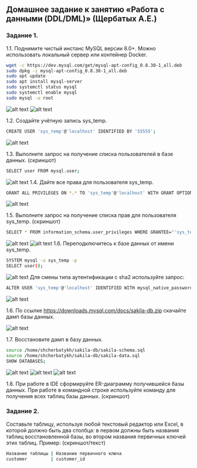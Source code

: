 
## Домашнее задание к занятию «Работа с данными (DDL/DML)» (Щербатых А.Е.)
### Задание 1.
1.1. Поднимите чистый инстанс MySQL версии 8.0+. Можно использовать локальный сервер или контейнер Docker.
```bash
wget -c https://dev.mysql.com/get/mysql-apt-config_0.8.30-1_all.deb
sudo dpkg -i mysql-apt-config_0.8.30-1_all.deb
sudo apt update
sudo apt install mysql-server
sudo systemctl status mysql
sudo systemctl enable mysql
sudo mysql -u root
```
![alt text](Pictures/Picture1.jpg)
![alt text](Pictures/Picture2.jpg)

1.2. Создайте учётную запись sys_temp.
```bash
CREATE USER 'sys_temp'@'localhost' IDENTIFIED BY '55555';
```
![alt text](Pictures/Picture3.jpg)

1.3. Выполните запрос на получение списка пользователей в базе данных. (скриншот)
```bash
SELECT user FROM mysql.user;
```
![alt text](Pictures/Picture4.jpg)
1.4. Дайте все права для пользователя sys_temp.
```bash
GRANT ALL PRIVILEGES ON *.* TO 'sys_temp'@'localhost' WITH GRANT OPTION;
```
![alt text](Pictures/Picture5.jpg)

1.5. Выполните запрос на получение списка прав для пользователя sys_temp. (скриншот)
```bash
SELECT * FROM information_schema.user_privileges WHERE GRANTEE="'sys_temp'@'localhost'";
```
![alt text](Pictures/Picture6.jpg)
![alt text](Pictures/Picture7.jpg)
1.6. Переподключитесь к базе данных от имени sys_temp.
```bash
SYSTEM mysql -u sys_temp -p
SELECT user();
```
![alt text](Pictures/Picture8.jpg)
Для смены типа аутентификации с sha2 используйте запрос:
```bash
ALTER USER 'sys_temp'@'localhost' IDENTIFIED WITH mysql_native_password BY 'password';
```
![alt text](Pictures/Picture9.jpg)

1.6. По ссылке https://downloads.mysql.com/docs/sakila-db.zip скачайте дамп базы данных.

![alt text](Pictures/Picture10.jpg)

1.7. Восстановите дамп в базу данных.
```bash
source /home/shcherbatykh/sakila-db/sakila-schema.sql
source /home/shcherbatykh/sakila-db/sakila-data.sql
SHOW DATABASES;
```
![alt text](Pictures/Picture11.jpg)
![alt text](Pictures/Picture12.jpg)
![alt text](Pictures/Picture13.jpg)

1.8. При работе в IDE сформируйте ER-диаграмму получившейся базы данных. При работе в командной строке используйте команду для получения всех таблиц базы данных. (скриншот)

### Задание 2.
Составьте таблицу, используя любой текстовый редактор или Excel, в которой должно быть два столбца: в первом должны быть названия таблиц восстановленной базы, во втором названия первичных ключей этих таблиц. Пример: (скриншот/текст)
```bash
Название таблицы | Название первичного ключа
customer         | customer_id
```
